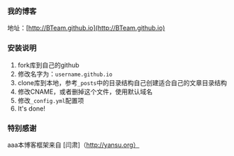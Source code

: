 ### 我的博客

地址：[http://BTeam.github.io](http://BTeam.github.io)

### 安装说明

1. fork库到自己的github
2. 修改名字为：`username.github.io`
3. clone库到本地，参考`_posts`中的目录结构自己创建适合自己的文章目录结构
4. 修改CNAME，或者删掉这个文件，使用默认域名
5. 修改`_config.yml`配置项
6. It's done!

### 特别感谢

aaa本博客框架来自 [闫肃]（http://yansu.org）

